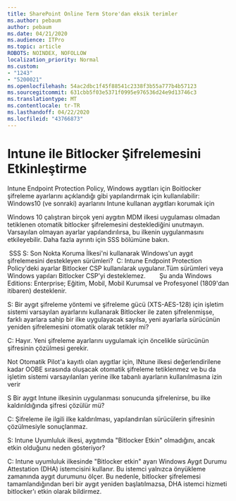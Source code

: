```yaml
---
title: SharePoint Online Term Store'dan eksik terimler
ms.author: pebaum
author: pebaum
ms.date: 04/21/2020
ms.audience: ITPro
ms.topic: article
ROBOTS: NOINDEX, NOFOLLOW
localization_priority: Normal
ms.custom:
- "1243"
- "5200021"
ms.openlocfilehash: 54ac2dbc1f45f88541c2338f3b55a777b4b57123
ms.sourcegitcommit: 631cbb5f03e5371f0995e976536d24e9d13746c3
ms.translationtype: MT
ms.contentlocale: tr-TR
ms.lasthandoff: 04/22/2020
ms.locfileid: "43766873"
---
```

# <a name="enabling-bitlocker-encryption-with-intune"></a>Intune ile Bitlocker Şifrelemesini Etkinleştirme

Intune Endpoint Protection Policy, Windows aygıtları için Boitlocker şifreleme ayarlarını açıklandığı gibi yapılandırmak için kullanılabilir: Windows10 (ve sonraki) ayarlarını Intune kullanan aygıtları korumak için

Windows 10 çalıştıran birçok yeni aygıtın MDM ilkesi uygulaması olmadan tetiklenen otomatik bitlocker şifrelemesini desteklediğini unutmayın. Varsayılan olmayan ayarlar yapılandırılırsa, bu ilkenin uygulanmasını etkileyebilir. Daha fazla ayrıntı için SSS bölümüne bakın.


 SSS S: Son Nokta Koruma İlkesi'ni kullanarak Windows'un aygıt şifrelemesini destekleyen sürümleri?
 C: Intune Endpoint Protection Policy'deki ayarlar Bitlocker CSP kullanılarak uygulanır.Tüm sürümleri veya Windows yapıları Bitlocker CSP'yi desteklemez. 
      Şu anda Windows Editions: Enterprise; Eğitim, Mobil, Mobil Kurumsal ve Profesyonel (1809'dan itibaren) desteklenir.




S: Bir aygıt şifreleme yöntemi ve şifreleme gücü (XTS-AES-128) için işletim sistemi varsayılan ayarlarını kullanarak Bitlocker ile zaten şifrelenmişse, farklı ayarlara sahip bir ilke uygulayacak sayılsa, yeni ayarlarla sürücünün yeniden şifrelemesini otomatik olarak tetikler mi?

C: Hayır. Yeni şifreleme ayarlarını uygulamak için öncelikle sürücünün şifresinin çözülmesi gerekir.

Not Otomatik Pilot'a kayıtlı olan aygıtlar için, INtune ilkesi değerlendirilene kadar OOBE sırasında oluşacak otomatik şifreleme tetiklenmez ve bu da işletim sistemi varsayılanları yerine ilke tabanlı ayarların kullanılmasına izin verir




S Bir aygıt Intune ilkesinin uygulanması sonucunda şifrelenirse, bu ilke kaldırıldığında şifresi çözülür mü?

C: Şifreleme ile ilgili ilke kaldırılması, yapılandırılan sürücülerin şifresinin çözülmesiyle sonuçlanmaz.




S: Intune Uyumluluk ilkesi, aygıtımda "Bitlocker Etkin" olmadığını, ancak etkin olduğunu neden gösteriyor?

C: Intune uyumluluk ilkesinde "Bitlocker etkin" ayarı Windows Aygıt Durumu Attestation (DHA) istemcisini kullanır. Bu istemci yalnızca önyükleme zamanında aygıt durumunu ölçer. Bu nedenle, bitlocker şifrelemesi tamamlandığından beri bir aygıt yeniden başlatılmazsa, DHA istemci hizmeti bitlocker'ı etkin olarak bildirmez.